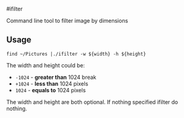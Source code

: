 #ifilter

Command line tool to filter image by dimensions

## Usage

	find ~/Pictures |./ifilter -w ${width} -h ${height}

The width and height could be:

- `-1024` - **greater than** 1024 break
- `+1024` - **less than** 1024 pixels
- `1024` - **equals to** 1024 pixels

The width and height are both optional. If nothing specified ifilter do nothing.